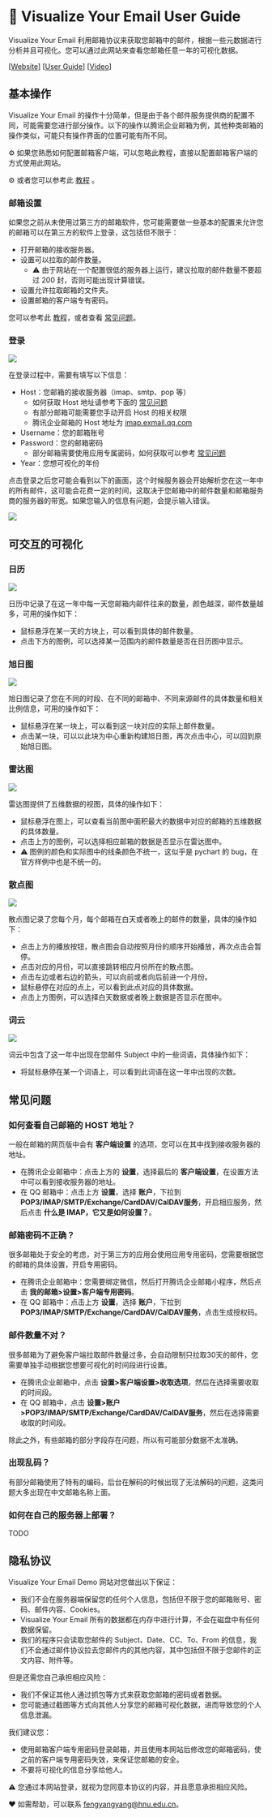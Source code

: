 # 📧 Visualize Your Email User Guide

Visualize Your Email 利用邮箱协议来获取您邮箱中的邮件，根据一些元数据进行分析并且可视化。您可以通过此网站来查看您邮箱任意一年的可视化数据。

[[Website](http://v.api.ifffff.cn/)] [[User Guide](https://cynricfeng.github.io/Visualize-Your-Email/)] [[Video](https://www.bilibili.com/video/BV1Hr4y1T7Q2)]

## 基本操作

Visualize Your Email 的操作十分简单，但是由于各个邮件服务提供商的配置不同，可能需要您进行部分操作。以下的操作以腾讯企业邮箱为例，其他种类邮箱的操作类似，可能只有操作界面的位置可能有所不同。

⚙️ 如果您熟悉如何配置邮箱客户端，可以忽略此教程，直接以配置邮箱客户端的方式使用此网站。

⚙️ 或者您可以参考此 [教程](https://zhuanlan.zhihu.com/p/265684163) 。

### 邮箱设置

如果您之前从未使用过第三方的邮箱软件，您可能需要做一些基本的配置来允许您的邮箱可以在第三方的软件上登录，这包括但不限于：

* 打开邮箱的接收服务器。
* 设置可以拉取的邮件数量。
  * ⚠️ 由于网站在一个配置很低的服务器上运行，建议拉取的邮件数量不要超过 200 封，否则可能出现计算错误。
* 设置允许拉取邮箱的文件夹。
* 设置邮箱的客户端专有密码。

您可以参考此 [教程](https://zhuanlan.zhihu.com/p/265684163)，或者查看  <a href="#qaa">常见问题</a>。

### 登录

![](./assert/login.png)

在登录过程中，需要有填写以下信息：

* Host：您邮箱的接收服务器（imap、smtp、pop 等）
  * 如何获取 Host 地址请参考下面的  <a href="#qaa">常见问题</a>
  * 有部分邮箱可能需要您手动开启 Host 的相关权限
  * 腾讯企业邮箱的 Host 地址为 [imap.exmail.qq.com](http://imap.exmail.qq.com)
* Username：您的邮箱账号
* Password：您的邮箱密码
  * 部分邮箱需要使用应用专属密码，如何获取可以参考  <a href="#qaa">常见问题</a>
* Year：您想可视化的年份

点击登录之后您可能会看到以下的画面，这个时候服务器会开始解析您在这一年中的所有邮件，这可能会花费一定的时间，这取决于您邮箱中的邮件数量和邮箱服务商的服务器的带宽。如果您输入的信息有问题，会提示输入错误。

![](./assert/wait.png)

## 可交互的可视化

### 日历

![](./assert/calendar.png)

日历中记录了在这一年中每一天您邮箱内邮件往来的数量，颜色越深，邮件数量越多，可用的操作如下：

* 鼠标悬浮在某一天的方块上，可以看到具体的邮件数量。
* 点击下方的图例，可以选择某一范围内的邮件数量是否在日历图中显示。

### 旭日图

![](./assert/sunrise.png)

旭日图记录了您在不同的时段、在不同的邮箱中、不同来源邮件的具体数量和相关比例信息，可用的操作如下：

* 鼠标悬浮在某一块上，可以看到这一块对应的实际上邮件数量。
* 点击某一块，可以以此块为中心重新构建旭日图，再次点击中心，可以回到原始旭日图。

### 雷达图

![](./assert/radar.png)

雷达图提供了五维数据的视图，具体的操作如下：

* 鼠标悬浮在图上，可以查看当前图中面积最大的数据中对应的邮箱的五维数据的具体数量。
* 点击上方的图例，可以选择相应邮箱的数据是否显示在雷达图中。
* ⚠️ 图例的颜色和实际图中的线条颜色不统一，这似乎是 pychart 的 bug，在官方样例中也是不统一的。

### 散点图

![](./assert/scater.png)

散点图记录了您每个月，每个邮箱在白天或者晚上的邮件的数量，具体的操作如下：

* 点击上方的播放按钮，散点图会自动按照月份的顺序开始播放，再次点击会暂停。
* 点击对应的月份，可以直接跳转相应月份所在的散点图。
* 点击左边或者右边的箭头，可以向前或者向后前进一个月份。
* 鼠标悬停在对应的点上，可以看到此点对应的具体数据。
* 点击上方图例，可以选择白天数据或者晚上数据是否显示在图中。

### 词云

![](./assert/wordcloud.png)

词云中包含了这一年中出现在您邮件 Subject 中的一些词语，具体操作如下：

* 将鼠标悬停在某一个词语上，可以看到此词语在这一年中出现的次数。

## <a id="qaa">常见问题</a>

### 如何查看自己邮箱的 HOST 地址？

一般在邮箱的网页版中会有 **客户端设置** 的选项，您可以在其中找到接收服务器的地址。

* 在腾讯企业邮箱中：点击上方的 **设置**，选择最后的 **客户端设置**，在设置方法中可以看到接收服务器的地址。
* 在 QQ 邮箱中：点击上方 **设置**，选择 **账户**，下拉到 **POP3/IMAP/SMTP/Exchange/CardDAV/CalDAV服务**，开启相应服务，然后点击 **什么是 IMAP，它又是如何设置？**。

### 邮箱密码不正确？

很多邮箱处于安全的考虑，对于第三方的应用会使用应用专用密码，您需要根据您的邮箱的具体设置，开启专用密码。

* 在腾讯企业邮箱中：您需要绑定微信，然后打开腾讯企业邮箱小程序，然后点击 **我的邮箱>设置>客户端专用密码**。
* 在 QQ 邮箱中：点击上方 **设置**，选择 **账户**，下拉到**POP3/IMAP/SMTP/Exchange/CardDAV/CalDAV服务**，点击生成授权码。

### 邮件数量不对？

很多邮箱为了避免客户端拉取邮件数量过多，会自动限制只拉取30天的邮件，您需要单独手动根据您想要可视化的时间段进行设置。

* 在腾讯企业邮箱中，点击 **设置>客户端设置>收取选项**，然后在选择需要收取的时间段。
* 在 QQ 邮箱中，点击 **设置>账户>POP3/IMAP/SMTP/Exchange/CardDAV/CalDAV服务**，然后在选择需要收取的时间段。

除此之外，有些邮箱的部分字段存在问题，所以有可能部分数据不太准确。

### 出现乱码？

有部分邮箱使用了特有的编码，后台在解码的时候出现了无法解码的问题，这类问题大多出现在中文邮箱名称上面。

### 如何在自己的服务器上部署？

TODO

## 隐私协议

Visualize Your Email Demo 网站对您做出以下保证：

* 我们不会在服务器端保留您的任何个人信息，包括但不限于您的邮箱账号、密码、邮件内容、Cookies。
* Visualize Your Email 所有的数据都在内存中进行计算，不会在磁盘中有任何数据保留。
* 我们的程序只会读取您邮件的 Subject、Date、CC、To、From 的信息，我们不会通过邮件协议拉去您邮件内的其他内容，其中包括但不限于您邮件的正文内容、附件等。

但是还需您自己承担相应风险：

* 我们不保证其他人通过抓包等方式来获取您邮箱的密码或者数据。
* 您可能通过截图等方式向其他人分享您的邮箱可视化数据，进而导致您的个人信息泄漏。

我们建议您：

* 使用邮箱客户端专用密码登录邮箱，并且使用本网站后修改您的邮箱密码，使之前的客户端专用密码失效，来保证您邮箱的安全。
* 不要将可视化的信息分享给他人。

⚠️ 您通过本网站登录，就视为您同意本协议的内容，并且愿意承担相应风险。



♥️ 如需帮助，可以联系 fengyangyang@hnu.edu.cn。